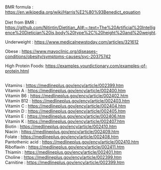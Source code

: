 
BMR formula : https://en.wikipedia.org/wiki/Harris%E2%80%93Benedict_equation
<br><br>Diet from BMR : https://github.com/Nitintin/Dietitian_AI#:~:text=The%20Artificial%20Intelligence%20Dietician%20is,body%20type%2C%20height%20and%20weight.

Underweight : https://www.medicalnewstoday.com/articles/321612

Obese : https://www.mayoclinic.org/diseases-conditions/obesity/symptoms-causes/syc-20375742

High Protein Foods: https://examples.yourdictionary.com/examples-of-protein.html

<br>Vitamins : https://medlineplus.gov/ency/article/002399.htm
<br>Vitamin A : https://medlineplus.gov/ency/article/002400.htm
<br>Vitamin B6 : https://medlineplus.gov/ency/article/002402.htm
<br>Vitamin B12 : https://medlineplus.gov/ency/article/002403.htm
<br>Vitamin C : https://medlineplus.gov/ency/article/002404.htm
<br>Vitamin D : https://medlineplus.gov/ency/article/002405.htm
<br>Vitamin E : https://medlineplus.gov/ency/article/002406.htm
<br>Vitamin K : https://medlineplus.gov/ency/article/002407.htm
<br>Biotin : https://medlineplus.gov/ency/article/002410.htm
<br>Niacin : https://medlineplus.gov/ency/article/002409.htm
<br>Folate : https://medlineplus.gov/ency/article/002408.htm
<br>Pantothenic acid : https://medlineplus.gov/ency/article/002410.htm
<br>Riboflavin : https://medlineplus.gov/ency/article/002411.htm
<br>Thiamin : https://medlineplus.gov/ency/article/002401.htm
<br>Choline : https://medlineplus.gov/ency/article/002399.htm
<br>Carnitine : https://medlineplus.gov/ency/article/002399.htm
